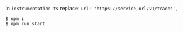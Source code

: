 in `instrumentation.ts` replace:
`url: 'https://service_url/v1/traces',`

```
$ npm i
$ npm run start
````